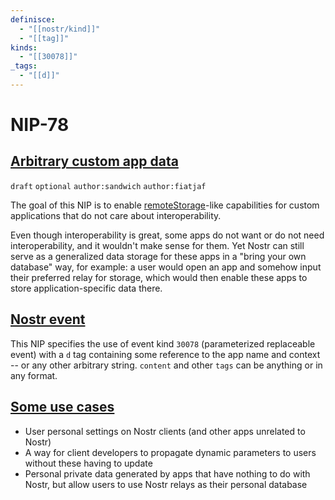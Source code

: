 ```yaml
---
definisce:
  - "[[nostr/kind]]"
  - "[[tag]]"
kinds:
  - "[[30078]]"
_tags:
  - "[[d]]"
---
```


# NIP-78
## [Arbitrary custom app data](https://github.com/nostr-protocol/nips/blob/master/78.md#arbitrary-custom-app-data)

`draft` `optional` `author:sandwich` `author:fiatjaf`

The goal of this NIP is to enable [remoteStorage](https://remotestorage.io/)-like capabilities for custom applications that do not care about interoperability.

Even though interoperability is great, some apps do not want or do not need interoperability, and it wouldn't make sense for them. Yet Nostr can still serve as a generalized data storage for these apps in a "bring your own database" way, for example: a user would open an app and somehow input their preferred relay for storage, which would then enable these apps to store application-specific data there.

## [Nostr event](https://github.com/nostr-protocol/nips/blob/master/78.md#nostr-event)

This NIP specifies the use of event kind `30078` (parameterized replaceable event) with a `d` tag containing some reference to the app name and context -- or any other arbitrary string. `content` and other `tags` can be anything or in any format.

## [Some use cases](https://github.com/nostr-protocol/nips/blob/master/78.md#some-use-cases)

- User personal settings on Nostr clients (and other apps unrelated to Nostr)
- A way for client developers to propagate dynamic parameters to users without these having to update
- Personal private data generated by apps that have nothing to do with Nostr, but allow users to use Nostr relays as their personal database